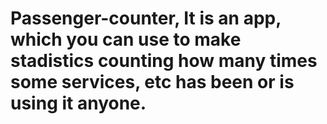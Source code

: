 # Passenger-counter, It is an app, which you can use to make stadistics counting  how many times some services, etc has been or is using it anyone.
